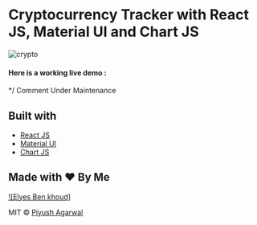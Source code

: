 # Cryptocurrency Tracker with React JS, Material UI and Chart JS

![crypto](https://media-exp1.licdn.com/dms/image/C4E03AQEPiYxXAdO6zw/profile-displayphoto-shrink_200_200/0/1634371836132?e=1643846400&v=beta&t=qZDacDoGAZ6Yb74VP0F6YmCv4RyDoAZ0SoQLRK1V0sk)

#### Here is a working live demo :

\*/ Comment
Under Maintenance

## Built with

- [React JS](https://reactjs.org/)
- [Material UI](https://v4.mui.com/)
- [Chart JS](https://reactchartjs.github.io/react-chartjs-2/#/)

## Made with ♥ By Me

[![Elyes Ben khoud]](https://github.com/ElyesBenkhoud)

MIT © [Piyush Agarwal ](https://github.com/ElyesBenkhoud)
